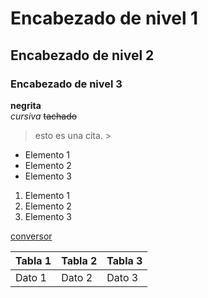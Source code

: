    # Encabezado de nivel 1
   ## Encabezado de nivel 2
   ### Encabezado de nivel 3
   **negrita**  
   *cursiva*
   ~~tachado~~
   >esto es una cita. >
   - Elemento 1
   - Elemento 2
   - Elemento 3

   1. Elemento 1
   2. Elemento 2
   3. Elemento 3

   [conversor](https://codebeautify.org/markdown-to-html)

   | Tabla 1 | Tabla 2 | Tabla 3 |
   | ------- | ------- | ------- |
   | Dato 1  | Dato 2  | Dato 3  |
   
